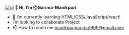 ![gi](https://user-images.githubusercontent.com/108508073/208238102-c363c1b9-038d-402f-ac02-d9c9f239cb77.gif)
                                          <b>👋 Hi, I’m @Garima-Manikpuri </b>
- 🌱 I’m currently learning HTML/CSS/JavaScript/react!
- I’m looking to collaborate  Project
- 📫 How to reach me manikpurigarima1909@gmail.com
